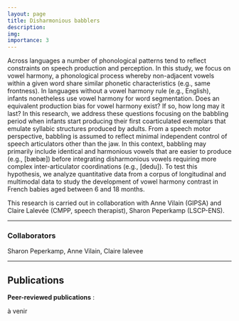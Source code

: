 ```yaml
---
layout: page
title: Disharmonious babblers
description:
img:
importance: 3
---
```


Across languages a number of phonological patterns tend to reflect constraints on speech production and perception. In this study, we focus on vowel harmony, a phonological process whereby non-adjacent vowels within a given word share similar phonetic characteristics (e.g., same frontness). In languages without a vowel harmony rule (e.g., English), infants nonetheless use vowel harmony for word segmentation. Does an equivalent production bias for vowel harmony exist? If so, how long may it last? In this research, we address these questions focusing on the babbling period when infants start producing their first coarticulated exemplars that emulate syllabic structures produced by adults. From a speech motor perspective, babbling is assumed to reflect minimal independent control of speech articulators other than the jaw. In this context, babbling may primarily include identical and harmonious vowels that are easier to produce (e.g., [bæbæ]) before integrating disharmonious vowels requiring more complex inter-articulator coordinations (e.g., [dedu]).
To test this hypothesis, we analyze quantitative data from a corpus of longitudinal and multimodal data to study the development of vowel harmony contrast in French babies aged between 6 and 18 months.

This research is carried out in collaboration with Anne Vilain (GIPSA) and Claire Lalevée (CMPP, speech therapist), Sharon Peperkamp (LSCP-ENS).

---

<!-- Collaborators -->

### Collaborators

Sharon Peperkamp, Anne Vilain, Claire lalevee

---

<!-- Publications -->

## Publications

**Peer-reviewed publications** :

à venir
